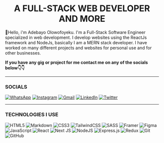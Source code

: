 <h1 align="center">A FULL-STACK WEB DEVELOPER AND MORE</h1>

👋Hello, i'm Adebayo Olowofoyeku. I'm a Full-Stack Software Engineer specialized in web development.
I develop websites using the ReactJs framework and NodeJs, basically I am a MERN stack developer.
I have worked on many different projects and websites for personal use and for other businesses.  
<!-- Starting my GitHub journey in the month of May and the year 2022. Let's see how far I go🚀🚀.    -->

**If you have any gig or project for me contact me on any of the socials below👇👇**
_______
### SOCIALS
[![WhatsApp](https://img.shields.io/badge/WhatsApp-25D366?style=for-the-badge&logo=whatsapp&logoColor=white)](https://wa.me/+2348083656185?text=I%20have%20a%20gig%20or%20project%20I%20would%20like%20you%20to%20work%20on)
[![Instagram](https://img.shields.io/badge/Instagram-%23E4405F.svg?style=for-the-badge&logo=Instagram&logoColor=white)](https://instagram.com/s.m.a.r.t.dev)
[![Gmail](https://img.shields.io/badge/Gmail-D14836?style=for-the-badge&logo=gmail&logoColor=white)](mailto:adebayoolowofoyeku@gmail.com)
[![LinkedIn](https://img.shields.io/badge/linkedin-%230077B5.svg?style=for-the-badge&logo=linkedin&logoColor=white)](https://www.linkedin.com/in/adebayo-olowofoyeku-0930a3230/)
[![Twitter](https://img.shields.io/badge/Twitter-%231DA1F2.svg?style=for-the-badge&logo=Twitter&logoColor=white)](https://twitter.com/olowoo_a)
_______
### TECHNOLOGIES I USE
![HTML5](https://img.shields.io/badge/html5-%23E34F26.svg?style=for-the-badge&logo=html5&logoColor=white)
![Markdown](https://img.shields.io/badge/markdown-%23000000.svg?style=for-the-badge&logo=markdown&logoColor=white)
![CSS3](https://img.shields.io/badge/css3-%231572B6.svg?style=for-the-badge&logo=css3&logoColor=white)
![TailwindCSS](https://img.shields.io/badge/tailwindcss-%2338B2AC.svg?style=for-the-badge&logo=tailwind-css&logoColor=white)
![SASS](https://img.shields.io/badge/SASS-hotpink.svg?style=for-the-badge&logo=SASS&logoColor=white)
![Framer](https://img.shields.io/badge/Framer-black?style=for-the-badge&logo=framer&logoColor=blue)
![Figma](https://img.shields.io/badge/figma-%23F24E1E.svg?style=for-the-badge&logo=figma&logoColor=white)
![JavaScript](https://img.shields.io/badge/javascript-%23323330.svg?style=for-the-badge&logo=javascript&logoColor=%23F7DF1E)
![React](https://img.shields.io/badge/react-%2320232a.svg?style=for-the-badge&logo=react&logoColor=%2361DAFB)
![Next JS](https://img.shields.io/badge/Next-black?style=for-the-badge&logo=next.js&logoColor=white)
![NodeJS](https://img.shields.io/badge/node.js-6DA55F?style=for-the-badge&logo=node.js&logoColor=white)
![Express.js](https://img.shields.io/badge/express.js-%23404d59.svg?style=for-the-badge&logo=express&logoColor=%2361DAFB)
![Redux](https://img.shields.io/badge/redux-%23593d88.svg?style=for-the-badge&logo=redux&logoColor=white)
![Git](https://img.shields.io/badge/git-%23F05033.svg?style=for-the-badge&logo=git&logoColor=white)
![GitHub](https://img.shields.io/badge/github-%23121011.svg?style=for-the-badge&logo=github&logoColor=white)

<!---
Olowodev/Olowodev is a ✨ special ✨ repository because its `README.md` (this file) appears on your GitHub profile.
You can click the Preview link to take a look at your changes.
--->
